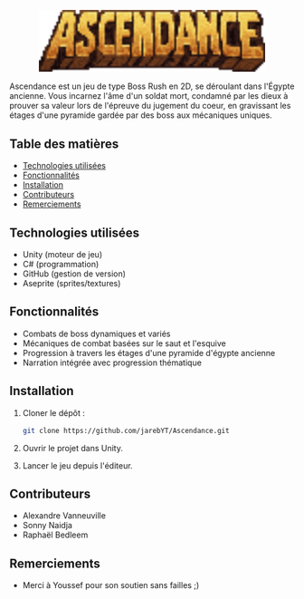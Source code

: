 <p align="center">
  <img src="Assets/Img/logo_game.png" alt="Logo du jeu" width="400"/>
</p>

Ascendance est un jeu de type Boss Rush en 2D, se déroulant dans l'Égypte ancienne. Vous incarnez l'âme d'un soldat mort, condamné par les dieux à prouver sa valeur lors de l'épreuve du jugement du coeur, en gravissant les étages d'une pyramide gardée par des boss aux mécaniques uniques.

## Table des matières

* [Technologies utilisées](#technologies-utilisées)
* [Fonctionnalités](#fonctionnalités)
* [Installation](#installation)
* [Contributeurs](#contributeurs)
* [Remerciements](#remerciements)

## Technologies utilisées

* Unity (moteur de jeu)
* C# (programmation)
* GitHub (gestion de version)
* Aseprite (sprites/textures)

## Fonctionnalités

* Combats de boss dynamiques et variés
* Mécaniques de combat basées sur le saut et l'esquive
* Progression à travers les étages d'une pyramide d'égypte ancienne
* Narration intégrée avec progression thématique

## Installation

1. Cloner le dépôt :

   ```bash
   git clone https://github.com/jarebYT/Ascendance.git
   ```
2. Ouvrir le projet dans Unity.
3. Lancer le jeu depuis l'éditeur.

## Contributeurs

* Alexandre Vanneuville
* Sonny Naidja
* Raphaël Bedleem

## Remerciements

* Merci à Youssef pour son soutien sans failles ;)
